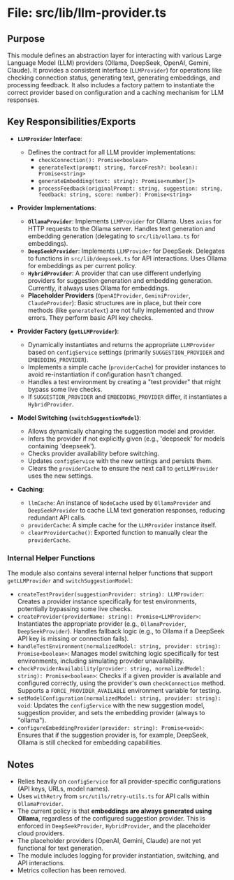 # File: src/lib/llm-provider.ts

## Purpose

This module defines an abstraction layer for interacting with various Large Language Model (LLM) providers (Ollama, DeepSeek, OpenAI, Gemini, Claude). It provides a consistent interface (`LLMProvider`) for operations like checking connection status, generating text, generating embeddings, and processing feedback. It also includes a factory pattern to instantiate the correct provider based on configuration and a caching mechanism for LLM responses.

## Key Responsibilities/Exports

-   **`LLMProvider` Interface**:
    -   Defines the contract for all LLM provider implementations:
        -   `checkConnection(): Promise<boolean>`
        -   `generateText(prompt: string, forceFresh?: boolean): Promise<string>`
        -   `generateEmbedding(text: string): Promise<number[]>`
        -   `processFeedback(originalPrompt: string, suggestion: string, feedback: string, score: number): Promise<string>`

-   **Provider Implementations**:
    -   **`OllamaProvider`**: Implements `LLMProvider` for Ollama. Uses `axios` for HTTP requests to the Ollama server. Handles text generation and embedding generation (delegating to `src/lib/ollama.ts` for embeddings).
    -   **`DeepSeekProvider`**: Implements `LLMProvider` for DeepSeek. Delegates to functions in `src/lib/deepseek.ts` for API interactions. Uses Ollama for embeddings as per current policy.
    -   **`HybridProvider`**: A provider that can use different underlying providers for suggestion generation and embedding generation. Currently, it always uses Ollama for embeddings.
    -   **Placeholder Providers** (`OpenAIProvider`, `GeminiProvider`, `ClaudeProvider`): Basic structures are in place, but their core methods (like `generateText`) are not fully implemented and throw errors. They perform basic API key checks.

-   **Provider Factory (`getLLMProvider`)**:
    -   Dynamically instantiates and returns the appropriate `LLMProvider` based on `configService` settings (primarily `SUGGESTION_PROVIDER` and `EMBEDDING_PROVIDER`).
    -   Implements a simple cache (`providerCache`) for provider instances to avoid re-instantiation if configuration hasn't changed.
    -   Handles a test environment by creating a "test provider" that might bypass some live checks.
    -   If `SUGGESTION_PROVIDER` and `EMBEDDING_PROVIDER` differ, it instantiates a `HybridProvider`.

-   **Model Switching (`switchSuggestionModel`)**:
    -   Allows dynamically changing the suggestion model and provider.
    -   Infers the provider if not explicitly given (e.g., 'deepseek' for models containing 'deepseek').
    -   Checks provider availability before switching.
    -   Updates `configService` with the new settings and persists them.
    -   Clears the `providerCache` to ensure the next call to `getLLMProvider` uses the new settings.

-   **Caching**:
    -   `llmCache`: An instance of `NodeCache` used by `OllamaProvider` and `DeepSeekProvider` to cache LLM text generation responses, reducing redundant API calls.
    -   `providerCache`: A simple cache for the `LLMProvider` instance itself.
    -   `clearProviderCache()`: Exported function to manually clear the `providerCache`.

### Internal Helper Functions

The module also contains several internal helper functions that support `getLLMProvider` and `switchSuggestionModel`:

-   `createTestProvider(suggestionProvider: string): LLMProvider`: Creates a provider instance specifically for test environments, potentially bypassing some live checks.
-   `createProvider(providerName: string): Promise<LLMProvider>`: Instantiates the appropriate provider (e.g., `OllamaProvider`, `DeepSeekProvider`). Handles fallback logic (e.g., to Ollama if a DeepSeek API key is missing or connection fails).
-   `handleTestEnvironment(normalizedModel: string, provider: string): Promise<boolean>`: Manages model switching logic specifically for test environments, including simulating provider unavailability.
-   `checkProviderAvailability(provider: string, normalizedModel: string): Promise<boolean>`: Checks if a given provider is available and configured correctly, using the provider's own `checkConnection` method. Supports a `FORCE_PROVIDER_AVAILABLE` environment variable for testing.
-   `setModelConfiguration(normalizedModel: string, provider: string): void`: Updates the `configService` with the new suggestion model, suggestion provider, and sets the embedding provider (always to "ollama").
-   `configureEmbeddingProvider(provider: string): Promise<void>`: Ensures that if the suggestion provider is, for example, DeepSeek, Ollama is still checked for embedding capabilities.

## Notes

-   Relies heavily on `configService` for all provider-specific configurations (API keys, URLs, model names).
-   Uses `withRetry` from `src/utils/retry-utils.ts` for API calls within `OllamaProvider`.
-   The current policy is that **embeddings are always generated using Ollama**, regardless of the configured suggestion provider. This is enforced in `DeepSeekProvider`, `HybridProvider`, and the placeholder cloud providers.
-   The placeholder providers (OpenAI, Gemini, Claude) are not yet functional for text generation.
-   The module includes logging for provider instantiation, switching, and API interactions.
-   Metrics collection has been removed.
